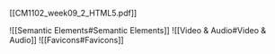 [[CM1102_week09_2_HTML5.pdf]]

![[Semantic Elements#Semantic Elements]]
![[Video & Audio#Video & Audio]]
![[Favicons#Favicons]]